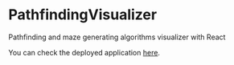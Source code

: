 # PathfindingVisualizer

Pathfinding and maze generating algorithms visualizer with React

You can check the deployed application [here](https://pathfinding-maze-visualizer.herokuapp.com/).
